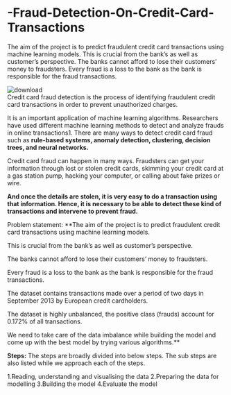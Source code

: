 # -Fraud-Detection-On-Credit-Card-Transactions
The aim of the project is to predict fraudulent credit card transactions using machine learning models. This is crucial from the bank’s as well as customer’s perspective. The banks cannot afford to lose their customers’ money to fraudsters. Every fraud is a loss to the bank as the bank is responsible for the fraud transactions.
<br/>

![download](https://github.com/mohansharma077/-Fraud-Detection-On-Credit-Card-Transactions/assets/104629829/39e4d62f-baf5-4d98-9bf4-ec68b34dbf3c)
<br/>
Credit card fraud detection is the process of identifying fraudulent credit card transactions in order to prevent unauthorized charges.

It is an important application of machine learning algorithms. Researchers have used different machine learning methods to detect and analyze frauds in online transactions1. There are many ways to detect credit card fraud such as **rule-based systems, anomaly detection, clustering, decision trees, and neural networks.**

Credit card fraud can happen in many ways. Fraudsters can get your information through lost or stolen credit cards, skimming your credit card at a gas station pump, hacking your computer, or calling about fake prizes or wire.

**And once the details are stolen, it is very easy to do a transaction using that information. Hence, it is necessary to be able to detect these kind of transactions and intervene to prevent fraud.**

Problem statement:
**The aim of the project is to predict fraudulent credit card transactions using machine learning models.

This is crucial from the bank’s as well as customer’s perspective.

The banks cannot afford to lose their customers’ money to fraudsters.

Every fraud is a loss to the bank as the bank is responsible for the fraud transactions.

The dataset contains transactions made over a period of two days in September 2013 by European credit cardholders.

The dataset is highly unbalanced, the positive class (frauds) account for 0.172% of all transactions.

We need to take care of the data imbalance while building the model and come up with the best model by trying various algorithms.**

**Steps:**
The steps are broadly divided into below steps. The sub steps are also listed while we approach each of the steps.

1.Reading, understanding and visualising the data
2.Preparing the data for modelling
3.Building the model
4.Evaluate the model

